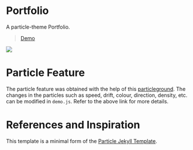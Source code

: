 # Portfolio

A particle-theme Portfolio.

> [Demo](https://carolinams7.github.io/Portfolio/)

<img src="https://github.com/Carolinams7/Portfolio/raw/master/particle_demo/port_demo.png"/>

# Particle Feature

The particle feature was obtained with the help of this [particleground](https://github.com/jnicol/particleground). The changes in the particles such as speed, drift, colour, direction, density, etc. can be modified in `demo.js`. Refer to the above link for more details.

# References and Inspiration

This template is a minimal form of the [Particle Jekyll Template](https://github.com/nrandecker/particle).
